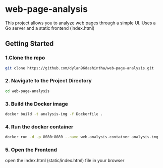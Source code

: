 # web-page-analysis
This project allows you to analyze web pages through a simple UI. Uses a Go server and a static frontend (index.html)

## Getting Started
### 1.Clone the repo
```bash
git clone https://github.com/dylan96dashintha/web-page-analysis.git
```

### 2. Navigate to the Project Directory
```bash
cd web-page-analysis
```

### 3. Build the Docker image
```bash
docker build -t analysis-img -f Dockerfile .
```

### 4. Run the docker container
```bash
docker run -d -p 8080:8080 --name web-analysis-container analysis-img
```

### 5. Open the Frontend
open the index.html (static/index.html) file in your browser 

